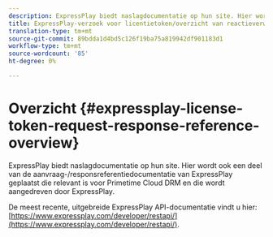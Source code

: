 ```yaml
---
description: ExpressPlay biedt naslagdocumentatie op hun site. Hier wordt ook een deel van de aanvraag-/responsreferentiedocumentatie van ExpressPlay geplaatst die relevant is voor Primetime Cloud DRM en die wordt aangedreven door ExpressPlay.
title: ExpressPlay-verzoek voor licentietoken/overzicht van reactieverwijzing
translation-type: tm+mt
source-git-commit: 89bdda1d4bd5c126f19ba75a819942df901183d1
workflow-type: tm+mt
source-wordcount: '85'
ht-degree: 0%

---
```



# Overzicht {#expressplay-license-token-request-response-reference-overview}

ExpressPlay biedt naslagdocumentatie op hun site. Hier wordt ook een deel van de aanvraag-/responsreferentiedocumentatie van ExpressPlay geplaatst die relevant is voor Primetime Cloud DRM en die wordt aangedreven door ExpressPlay.

De meest recente, uitgebreide ExpressPlay API-documentatie vindt u hier: [https://www.expressplay.com/developer/restapi/](https://www.expressplay.com/developer/restapi/).